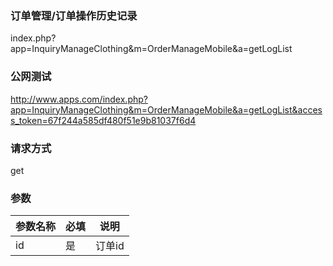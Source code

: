 ### **订单管理/订单操作历史记录**
index.php?app=InquiryManageClothing&m=OrderManageMobile&a=getLogList

### **公网测试**
http://www.apps.com/index.php?app=InquiryManageClothing&m=OrderManageMobile&a=getLogList&access_token=67f244a585df480f51e9b81037f6d4

### **请求方式**
get


### **参数**
| 参数名称  |必填|     说明      |
|------|-----|------|
| id| 是 |   订单id|